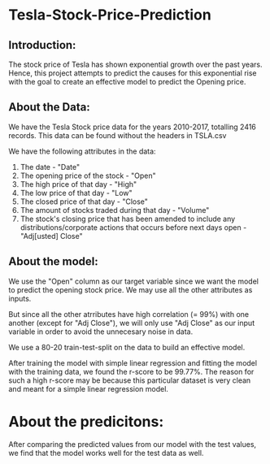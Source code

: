 # Tesla-Stock-Price-Prediction

## Introduction:

The stock price of Tesla has shown exponential growth over the past years. Hence, this project attempts to predict the causes for this exponential rise with the goal to create an effective model to predict the Opening price.

## About the Data:

We have the Tesla Stock price data for the years 2010-2017, totalling 2416 records. This data can be found without the headers in TSLA.csv

We have the following attributes in the data: 

1. The date - "Date"
2. The opening price of the stock - "Open"
3. The high price of that day - "High"
4. The low price of that day - "Low"
5. The closed price of that day - "Close"
6. The amount of stocks traded during that day - "Volume"
7. The stock's closing price that has been amended to include any distributions/corporate actions that occurs before next days open - "Adj[usted] Close"

## About the model:

We use the "Open" column as our target variable since we want the model to predict the opening stock price. We may use all the other attributes as inputs.

But since all the other atrributes have high correlation (= 99%) with one another (except for "Adj Close"), we will only use "Adj Close" as our input variable in order to avoid the unnecesary noise in data.

We use a 80-20 train-test-split on the data to build an effective model.

After training the model with simple linear regression and fitting the model with the training data, we found the r-score to be 99.77%. The reason for such a high r-score may be because this particular dataset is very clean and meant for a simple linear regression model.

# About the predicitons:

After comparing the predicted values from our model with the test values, we find that the model works well for the test data as well.
